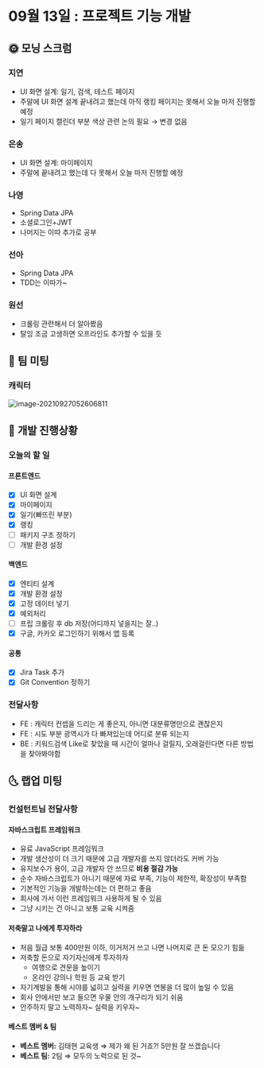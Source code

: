 # 09월 13일 : 프로젝트 기능 개발

## 🌞 모닝 스크럼

### 지연

- UI 화면 설계: 일기, 검색, 테스트 페이지
- 주말에 UI 화면 설계 끝내려고 했는데 아직 랭킹 페이지는 못해서 오늘 마저 진행할 예정
- 일기 페이지 캘린더 부분 색상 관련 논의 필요 → 변경 없음

### 은송

- UI 화면 설계: 마이페이지
- 주말에 끝내려고 했는데 다 못해서 오늘 마저 진행할 예정

### 나영

- Spring Data JPA
- 소셜로그인+JWT
- 나머지는 이따 추가로 공부

### 선아

- Spring Data JPA
- TDD는 이따가~

### 원선

- 크롤링 관련해서 더 알아봤음
- 탈잉 조금 고생하면 오프라인도 추가할 수 있을 듯

## 💬 팀 미팅

### 캐릭터

![image-20210927052606811](assets/20210913_%E1%84%92%E1%85%AC%E1%84%8B%E1%85%B4%E1%84%85%E1%85%A9%E1%86%A8/image-20210927052606811.png)

## 📒 개발 진행상황

### 오늘의 할 일

#### 프론트엔드

- [x]  UI 화면 설계
  - [x]  마이페이지
  - [x]  일기(빠뜨린 부분)
  - [x]  랭킹
- [ ]  패키지 구조 정하기
- [ ]  개발 환경 설정

#### 백엔드

- [x]  엔티티 설계
- [x]  개발 환경 설정
- [x]  고정 데이터 넣기
- [x]  예외처리
- [ ]  프립 크롤링 후 db 저장(어디까지 넣을지는 잘..)
- [x]  구글, 카카오 로그인하기 위해서 앱 등록

#### 공통

- [x]  Jira Task 추가
- [x]  Git Convention 정하기

### 전달사항

- FE : 캐릭터 컨셉을 드리는 게 좋은지, 아니면 대분류명만으로 괜찮은지
- FE : 시도 부분 광역시가 다 빠져있는데 어디로 분류 되는지
- BE : 키워드검색 Like로 찾았을 때 시간이 얼마나 걸릴지, 오래걸린다면 다른 방법을 찾아봐야함

## 🌜 랩업 미팅

### 컨설턴트님 전달사항

#### 자바스크립트 프레임워크

- 유료 JavaScript 프레임워크
- 개발 생산성이 더 크기 때문에 고급 개발자를 쓰지 않더라도 커버 가능
- 유지보수가 용이, 고급 개발자 안 쓰므로 **비용 절감 가능**
- 순수 자바스크립트가 아니기 때문에 자료 부족, 기능이 제한적, 확장성이 부족함
- 기본적인 기능을 개발하는데는 더 편하고 좋음
- 회사에 가서 이런 프레임워크 사용하게 될 수 있음
- 그냥 시키는 건 아니고 보통 교육 시켜줌

#### 저축말고 나에게 투자하라

- 처음 월급 보통 400만원 이하, 이거저거 쓰고 나면 나머지로 큰 돈 모으기 힘듦
- 저축할 돈으로 자기자신에게 투자하자
  - 여행으로 견문을 높이기
  - 온라인 강의나 학원 등 교육 받기
- 자기계발을 통해 시야를 넓히고 실력을 키우면 연봉을 더 많이 높일 수 있음
- 회사 안에서만 보고 들으면 우물 안의 개구리가 되기 쉬움
- 안주하지 말고 노력하자~ 실력을 키우자~

#### 베스트 멤버 & 팀

- **베스트 멤버:** 김태현 교육생 ⇒ 제가 왜 된 거죠?! 5만원 잘 쓰겠습니다
- **베스트 팀:** 2팀 ⇒ 모두의 노력으로 된 것~
